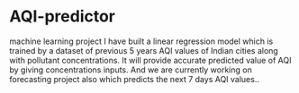 # AQI-predictor
machine learning project
I have built a linear regression model which is trained by a dataset of previous 5 years AQI values of Indian cities along with pollutant concentrations.
It will provide accurate predicted value of AQI by giving concentrations inputs.
And we are currently working on forecasting project also which predicts the next 7 days AQI values..
